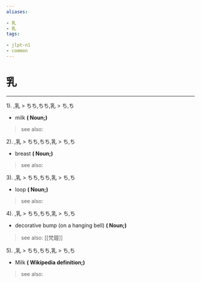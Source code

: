 ```yaml
---
aliases:
    
- 乳
- 乳
tags:
    
- jlpt-n1
- common
---
```


# 乳
---
1).
,乳 > ちち,ちち,乳 > ち,ち

- milk
**( Noun;)**
> see also: 
            
2).
,乳 > ちち,ちち,乳 > ち,ち

- breast
**( Noun;)**
> see also: 
            
3).
,乳 > ちち,ちち,乳 > ち,ち

- loop
**( Noun;)**
> see also: 
            
4).
,乳 > ちち,ちち,乳 > ち,ち

- decorative bump (on a hanging bell)
**( Noun;)**
> see also:  [[梵鐘]]
            
5).
,乳 > ちち,ちち,乳 > ち,ち

- Milk
**( Wikipedia definition;)**
> see also: 
            